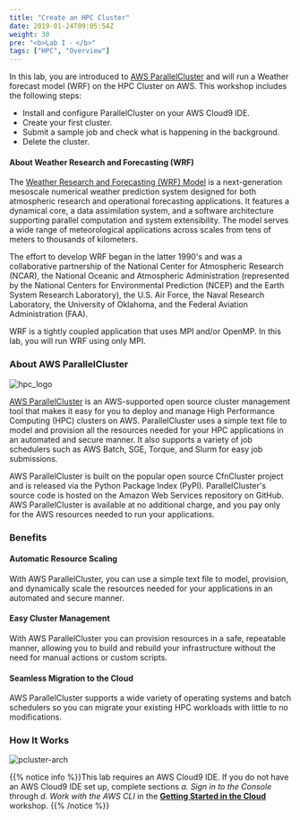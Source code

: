 ```yaml
---
title: "Create an HPC Cluster"
date: 2019-01-24T09:05:54Z
weight: 30
pre: "<b>Lab I ⁃ </b>"
tags: ["HPC", "Overview"]
---
```

In this lab, you are introduced to [AWS ParallelCluster](https://aws.amazon.com/hpc/parallelcluster/) and will run a Weather forecast model (WRF) on the HPC Cluster on AWS. This workshop includes the following steps:

- Install and configure ParallelCluster on your AWS Cloud9 IDE.
- Create your first cluster.
- Submit a sample job and check what is happening in the background.
- Delete the cluster.

#### About Weather Research and Forecasting (WRF)
The [Weather Research and Forecasting (WRF) Model](https://ncar.ucar.edu/what-we-offer/models/weather-research-and-forecasting-model-wrf) is a next-generation mesoscale numerical weather prediction system designed for both atmospheric research and operational forecasting applications.
It features a dynamical core, a data assimilation system, and a software architecture supporting parallel computation and system extensibility.
The model serves a wide range of meteorological applications across scales from tens of meters to thousands of kilometers.

The effort to develop WRF began in the latter 1990's and was a collaborative partnership of the National Center for Atmospheric Research (NCAR), the National Oceanic and Atmospheric Administration (represented by the National Centers for Environmental Prediction (NCEP) and the Earth System Research Laboratory), the U.S. Air Force, the Naval Research Laboratory, the University of Oklahoma, and the Federal Aviation Administration (FAA).

WRF is a tightly coupled application that uses MPI and/or OpenMP.
In this lab, you will run WRF using only MPI.

### About AWS ParallelCluster

![hpc_logo](/images/hpc-aws-parallelcluster-workshop/aws-parallelclusterlogo.png)

[AWS ParallelCluster](https://aws.amazon.com/hpc/parallelcluster/) is an AWS-supported open source cluster management tool that makes it easy for you to deploy and manage High Performance Computing (HPC) clusters on AWS. ParallelCluster uses a simple text file to model and provision all the resources needed for your HPC applications in an automated and secure manner. It also supports a variety of job schedulers such as AWS Batch, SGE, Torque, and Slurm for easy job submissions.

AWS ParallelCluster is built on the popular open source CfnCluster project and is released via the Python Package Index (PyPI). ParallelCluster's source code is hosted on the Amazon Web Services repository on GitHub. AWS ParallelCluster is available at no additional charge, and you pay only for the AWS resources needed to run your applications.

### Benefits
#### Automatic Resource Scaling

With AWS ParallelCluster, you can use a simple text file to model, provision, and dynamically scale the resources needed for your applications in an automated and secure manner.

#### Easy Cluster Management
With AWS ParallelCluster you can provision resources in a safe, repeatable manner, allowing you to build and rebuild your infrastructure without the need for manual actions or custom scripts.

#### Seamless Migration to the Cloud
AWS ParallelCluster supports a wide variety of operating systems and batch schedulers so you can migrate your existing HPC workloads with little to no modifications.

### How It Works

![pcluster-arch](/images/hpc-aws-parallelcluster-workshop/pc-how-it-works.png)


{{% notice info %}}This lab requires an AWS Cloud9 IDE. If you do not have an AWS Cloud9 IDE set up, complete sections *a. Sign in to the Console* through *d. Work with the AWS CLI* in the **[Getting Started in the Cloud](/02-aws-getting-started.html)** workshop.
{{% /notice %}}
